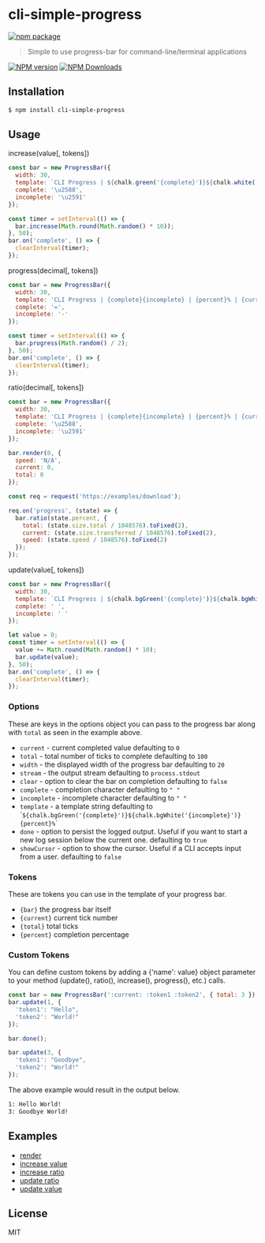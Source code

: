 # cli-simple-progress

[![npm package](https://nodei.co/npm/cli-simple-progress.png?downloads=true&downloadRank=true&stars=true)](https://www.npmjs.com/package/cli-simple-progress)

> Simple to use progress-bar for command-line/terminal applications

[![NPM version](https://img.shields.io/npm/v/cli-simple-progress.svg?style=flat)](https://npmjs.org/package/cli-simple-progress)
[![NPM Downloads](https://img.shields.io/npm/dm/cli-simple-progress.svg?style=flat)](https://npmjs.org/package/cli-simple-progress)

## Installation

```bash
$ npm install cli-simple-progress
```

## Usage

increase(value[, tokens])

```js
const bar = new ProgressBar({
  width: 30,
  template: `CLI Progress | ${chalk.green('{complete}')}${chalk.white('{incomplete}')} | {percent}% | {current}/{total}`,
  complete: '\u2588',
  incomplete: '\u2591'
});

const timer = setInterval(() => {
  bar.increase(Math.round(Math.random() * 10));
}, 50);
bar.on('complete', () => {
  clearInterval(timer);
});
```

progress(decimal[, tokens])

```js
const bar = new ProgressBar({
  width: 30,
  template: 'CLI Progress | {complete}{incomplete} | {percent}% | {current}/{total}',
  complete: '=',
  incomplete: '-'
});

const timer = setInterval(() => {
  bar.progress(Math.random() / 2);
}, 50);
bar.on('complete', () => {
  clearInterval(timer);
});
```

ratio(decimal[, tokens])

```js
const bar = new ProgressBar({
  width: 30,
  template: 'CLI Progress | {complete}{incomplete} | {percent}% | {current}/{total}Mb/s Chunks | Speed: {speed}Mb/s',
  complete: '\u2588',
  incomplete: '\u2591'
});

bar.render(0, {
  speed: 'N/A',
  current: 0,
  total: 0
});

const req = request('https://examples/download');

req.on('progress', (state) => {
  bar.ratio(state.percent, {
    total: (state.size.total / 1048576).toFixed(2),
    current: (state.size.transferred / 1048576).toFixed(2),
    speed: (state.speed / 1048576).toFixed(2)
  });
});
```

update(value[, tokens])

```js
const bar = new ProgressBar({
  width: 30,
  template: `CLI Progress | ${chalk.bgGreen('{complete}')}${chalk.bgWhite('{incomplete}')} | {percent}% | {current}/{total}`,
  complete: ' ',
  incomplete: ' '
});

let value = 0;
const timer = setInterval(() => {
  value += Math.round(Math.random() * 10);
  bar.update(value);
}, 50);
bar.on('complete', () => {
  clearInterval(timer);
});
```

### Options

These are keys in the options object you can pass to the progress bar along with `total` as seen in the example above.

* `current` - current completed value defaulting to `0`
* `total` - total number of ticks to complete defaulting to `100`
* `width` - the displayed width of the progress bar defaulting to `20`
* `stream` - the output stream defaulting to `process.stdout`
* `clear` - option to clear the bar on completion defaulting to `false`
* `complete` - completion character defaulting to `" "`
* `incomplete` - incomplete character defaulting to `" "`
* `template` - a template string defaulting to \``${chalk.bgGreen('{complete}')}${chalk.bgWhite('{incomplete}')} {percent}%`\`
* `done` - option to persist the logged output. Useful if you want to start a new log session below the current one. defaulting to `true`
* `showCursor` - option to show the cursor. Useful if a CLI accepts input from a user. defaulting to `false`

### Tokens

These are tokens you can use in the template of your progress bar.

* `{bar}` the progress bar itself
* `{current}` current tick number
* `{total}` total ticks
* `{percent}` completion percentage

### Custom Tokens

You can define custom tokens by adding a {'name': value} object parameter to your method (update(), ratio(), increase(), progress(), etc.) calls.

```js
const bar = new ProgressBar(':current: :token1 :token2', { total: 3 })
bar.update(1, {
  'token1': "Hello",
  'token2': "World!"
});

bar.done();

bar.update(3, {
  'token1': "Goodbye",
  'token2': "World!"
});
```

The above example would result in the output below.

```bash
1: Hello World!
3: Goodbye World!
```

## Examples

* [render](/examples/sample)
* [increase value](/examples/increase)
* [increase ratio](/examples/progress)
* [update ratio](/examples/ratio)
* [update value](/examples/update)

## License

MIT
